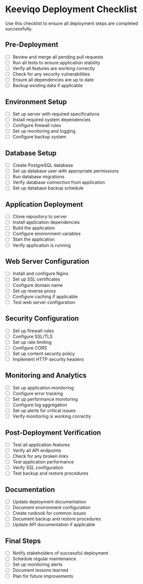 # Keeviqo Deployment Checklist

Use this checklist to ensure all deployment steps are completed successfully.

## Pre-Deployment

- [ ] Review and merge all pending pull requests
- [ ] Run all tests to ensure application stability
- [ ] Verify all features are working correctly
- [ ] Check for any security vulnerabilities
- [ ] Ensure all dependencies are up to date
- [ ] Backup existing data if applicable

## Environment Setup

- [ ] Set up server with required specifications
- [ ] Install required system dependencies
- [ ] Configure firewall rules
- [ ] Set up monitoring and logging
- [ ] Configure backup system

## Database Setup

- [ ] Create PostgreSQL database
- [ ] Set up database user with appropriate permissions
- [ ] Run database migrations
- [ ] Verify database connection from application
- [ ] Set up database backup schedule

## Application Deployment

- [ ] Clone repository to server
- [ ] Install application dependencies
- [ ] Build the application
- [ ] Configure environment variables
- [ ] Start the application
- [ ] Verify application is running

## Web Server Configuration

- [ ] Install and configure Nginx
- [ ] Set up SSL certificates
- [ ] Configure domain name
- [ ] Set up reverse proxy
- [ ] Configure caching if applicable
- [ ] Test web server configuration

## Security Configuration

- [ ] Set up firewall rules
- [ ] Configure SSL/TLS
- [ ] Set up rate limiting
- [ ] Configure CORS
- [ ] Set up content security policy
- [ ] Implement HTTP security headers

## Monitoring and Analytics

- [ ] Set up application monitoring
- [ ] Configure error tracking
- [ ] Set up performance monitoring
- [ ] Configure log aggregation
- [ ] Set up alerts for critical issues
- [ ] Verify monitoring is working correctly

## Post-Deployment Verification

- [ ] Test all application features
- [ ] Verify all API endpoints
- [ ] Check for any broken links
- [ ] Test application performance
- [ ] Verify SSL configuration
- [ ] Test backup and restore procedures

## Documentation

- [ ] Update deployment documentation
- [ ] Document environment configuration
- [ ] Create runbook for common issues
- [ ] Document backup and restore procedures
- [ ] Update API documentation if applicable

## Final Steps

- [ ] Notify stakeholders of successful deployment
- [ ] Schedule regular maintenance
- [ ] Set up monitoring alerts
- [ ] Document lessons learned
- [ ] Plan for future improvements
